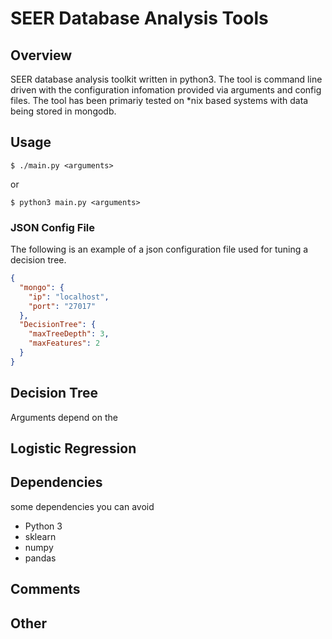 # SEER Database Analysis Tools


## Overview
SEER database analysis toolkit written in python3. The tool is command line driven with the configuration infomation provided via arguments and config files. The tool has been primariy tested on *nix based systems with data being stored in mongodb.

## Usage

`$ ./main.py <arguments>`

or

`$ python3 main.py <arguments>`

### JSON Config File
The following is an example of a json configuration file used for tuning a decision tree.

```json
{
  "mongo": {
    "ip": "localhost",
    "port": "27017"
  },
  "DecisionTree": {
    "maxTreeDepth": 3,
    "maxFeatures": 2
  }
}
```

## Decision Tree
Arguments depend on the 


## Logistic Regression


## Dependencies
some dependencies you can avoid 
* Python 3
* sklearn
* numpy
* pandas

## Comments

## Other